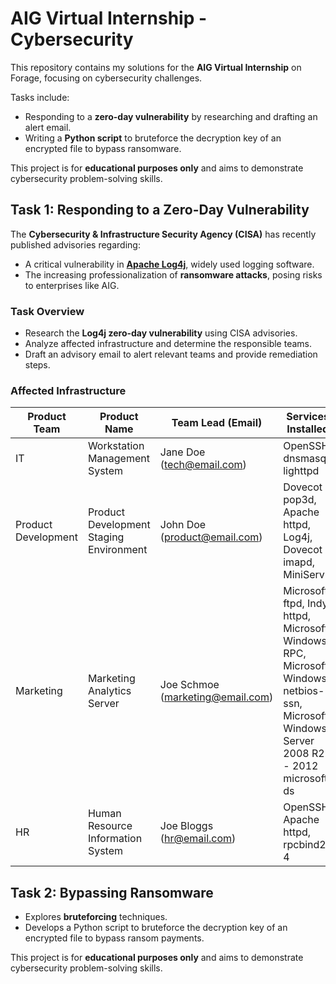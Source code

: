 # AIG Virtual Internship - Cybersecurity

This repository contains my solutions for the **AIG Virtual Internship** on Forage, focusing on cybersecurity challenges.

Tasks include:
- Responding to a **zero-day vulnerability** by researching and drafting an alert email.
- Writing a **Python script** to bruteforce the decryption key of an encrypted file to bypass ransomware.

This project is for **educational purposes only** and aims to demonstrate cybersecurity problem-solving skills.

## Task 1: Responding to a Zero-Day Vulnerability
The **Cybersecurity & Infrastructure Security Agency (CISA)** has recently published advisories regarding:
- A critical vulnerability in **[Apache Log4j](https://www.cisa.gov/news-events/cybersecurity-advisories/aa21-356a)**, widely used logging software.
- The increasing professionalization of **ransomware attacks**, posing risks to enterprises like AIG.

### Task Overview
- Research the **Log4j zero-day vulnerability** using CISA advisories.
- Analyze affected infrastructure and determine the responsible teams.
- Draft an advisory email to alert relevant teams and provide remediation steps.

### Affected Infrastructure
| Product Team         | Product Name                                | Team Lead (Email)             | Services Installed |
|----------------------|-------------------------------------------|-------------------------------|---------------------|
| IT                  | Workstation Management System             | Jane Doe (tech@email.com)     | OpenSSH, dnsmasq, lighttpd |
| Product Development | Product Development Staging Environment   | John Doe (product@email.com)  | Dovecot pop3d, Apache httpd, Log4j, Dovecot imapd, MiniServ |
| Marketing           | Marketing Analytics Server                | Joe Schmoe (marketing@email.com) | Microsoft ftpd, Indy httpd, Microsoft Windows RPC, Microsoft Windows netbios-ssn, Microsoft Windows Server 2008 R2 - 2012 microsoft ds |
| HR                 | Human Resource Information System         | Joe Bloggs (hr@email.com)     | OpenSSH, Apache httpd, rpcbind2-4 |

## Task 2: Bypassing Ransomware
- Explores **bruteforcing** techniques.
- Develops a Python script to bruteforce the decryption key of an encrypted file to bypass ransom payments.

This project is for **educational purposes only** and aims to demonstrate cybersecurity problem-solving skills.

